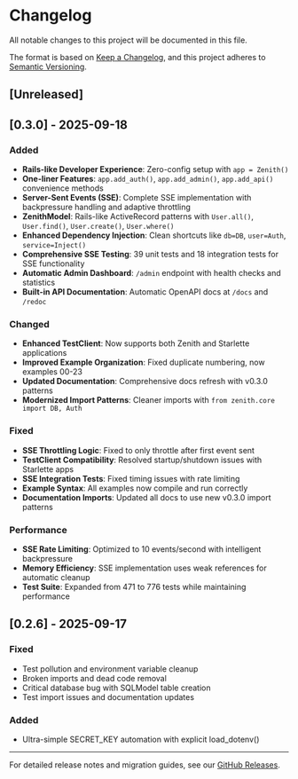 # Changelog

All notable changes to this project will be documented in this file.

The format is based on [Keep a Changelog](https://keepachangelog.com/en/1.0.0/),
and this project adheres to [Semantic Versioning](https://semver.org/spec/v2.0.0.html).

## [Unreleased]

## [0.3.0] - 2025-09-18

### Added
- **Rails-like Developer Experience**: Zero-config setup with `app = Zenith()`
- **One-liner Features**: `app.add_auth()`, `app.add_admin()`, `app.add_api()` convenience methods
- **Server-Sent Events (SSE)**: Complete SSE implementation with backpressure handling and adaptive throttling
- **ZenithModel**: Rails-like ActiveRecord patterns with `User.all()`, `User.find()`, `User.create()`, `User.where()`
- **Enhanced Dependency Injection**: Clean shortcuts like `db=DB`, `user=Auth`, `service=Inject()`
- **Comprehensive SSE Testing**: 39 unit tests and 18 integration tests for SSE functionality
- **Automatic Admin Dashboard**: `/admin` endpoint with health checks and statistics
- **Built-in API Documentation**: Automatic OpenAPI docs at `/docs` and `/redoc`

### Changed
- **Enhanced TestClient**: Now supports both Zenith and Starlette applications
- **Improved Example Organization**: Fixed duplicate numbering, now examples 00-23
- **Updated Documentation**: Comprehensive docs refresh with v0.3.0 patterns
- **Modernized Import Patterns**: Cleaner imports with `from zenith.core import DB, Auth`

### Fixed
- **SSE Throttling Logic**: Fixed to only throttle after first event sent
- **TestClient Compatibility**: Resolved startup/shutdown issues with Starlette apps
- **SSE Integration Tests**: Fixed timing issues with rate limiting
- **Example Syntax**: All examples now compile and run correctly
- **Documentation Imports**: Updated all docs to use new v0.3.0 import patterns

### Performance
- **SSE Rate Limiting**: Optimized to 10 events/second with intelligent backpressure
- **Memory Efficiency**: SSE implementation uses weak references for automatic cleanup
- **Test Suite**: Expanded from 471 to 776 tests while maintaining performance

## [0.2.6] - 2025-09-17

### Fixed
- Test pollution and environment variable cleanup
- Broken imports and dead code removal
- Critical database bug with SQLModel table creation
- Test import issues and documentation updates

### Added
- Ultra-simple SECRET_KEY automation with explicit load_dotenv()

---

For detailed release notes and migration guides, see our [GitHub Releases](https://github.com/nijaru/zenith/releases).
